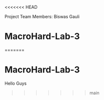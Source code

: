 <<<<<<< HEAD

Project Team Members: Biswas Gauli
# MacroHard-Lab-3
=======
# MacroHard-Lab-3
Hello Guys
>>>>>>> main
